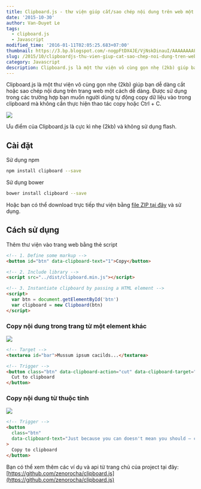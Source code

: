 ```yaml
---
title: Clipboard.js - thư viện giúp cắt/sao chép nội dung trên web một cách dễ dàng.
date: '2015-10-30'
author: Van-Duyet Le
tags:
  - clipboard.js
  - Javascript
modified_time: '2016-01-11T02:05:25.683+07:00'
thumbnail: https://3.bp.blogspot.com/-nogpFtDX4JE/VjNskDinauI/AAAAAAAAFfk/ciSSYDvmaKs/s1600/5ab0a950-5fb4-11e5-9602-e73c0b661883.jpg
slug: /2015/10/clipboardjs-thu-vien-giup-cat-sao-chep-noi-dung-tren-web.html
category: Javascript
description: Clipboard.js là một thư viện vô cùng gọn nhẹ (2kb) giúp bạn dễ dàng cắt hoặc sao chép nội dung trên trang web một cách dễ dàng. Được sử dụng trong các trường hợp bạn muốn người dùng tự động copy dữ liệu vào trong clipboard mà không cần thực hiện thao tác copy hoặc Ctrl + C.
---
```


Clipboard.js là một thư viện vô cùng gọn nhẹ (2kb) giúp bạn dễ dàng cắt hoặc sao chép nội dung trên trang web một cách dễ dàng. Được sử dụng trong các trường hợp bạn muốn người dùng tự động copy dữ liệu vào trong clipboard mà không cần thực hiện thao tác copy hoặc Ctrl + C.

![](https://3.bp.blogspot.com/-nogpFtDX4JE/VjNskDinauI/AAAAAAAAFfk/ciSSYDvmaKs/s1600/5ab0a950-5fb4-11e5-9602-e73c0b661883.jpg)

Ưu điểm của Clipboard.js là cực kì nhẹ (2kb) và không sử dụng flash.

## Cài đặt

Sử dụng npm

```bash
npm install clipboard --save
```

Sử dụng bower

```bash
bower install clipboard --save
```

Hoặc bạn có thể download trực tiếp thư viện bằng [file ZIP tại đây](https://github.com/zenorocha/clipboard.js/archive/master.zip) và sử dụng.

## Cách sử dụng

Thêm thư viện vào trang web bằng thẻ script

```html
<!-- 1. Define some markup -->
<button id="btn" data-clipboard-text="1">Copy</button>

<!-- 2. Include library -->
<script src="../dist/clipboard.min.js"></script>

<!-- 3. Instantiate clipboard by passing a HTML element -->
<script>
  var btn = document.getElementById('btn')
  var clipboard = new Clipboard(btn)
</script>
```

### Copy nội dung trong trang từ một element khác

![](https://4.bp.blogspot.com/-FCE1AssAJA8/VjNuQuomESI/AAAAAAAAFfs/4kIq61sAw98/s1600/7df57b9c-6050-11e5-9cd1-fbc51d2fd0a7.png)

```html
<!-- Target -->
<textarea id="bar">Mussum ipsum cacilds...</textarea>

<!-- Trigger -->
<button class="btn" data-clipboard-action="cut" data-clipboard-target="#bar">
  Cut to clipboard
</button>
```

### Copy nội dung từ thuộc tính

![](https://4.bp.blogspot.com/-MLe6ox0NNlw/VjNuj-y-ovI/AAAAAAAAFf0/kw3VM0U1taY/s1600/6e16cf8c-6050-11e5-9883-1c5681f9ec45.png)

```html
<!-- Trigger -->
<button
  class="btn"
  data-clipboard-text="Just because you can doesn't mean you should — clipboard.js"
>
  Copy to clipboard
</button>
```

Bạn có thể xem thêm các ví dụ và api từ trang chủ của project tại đây: [https://github.com/zenorocha/clipboard.js](https://github.com/zenorocha/clipboard.js)
